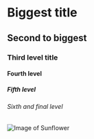 # Biggest title
## Second to biggest
### Third level title
#### Fourth level
##### Fifth level
###### Sixth and final level
![Image of Sunflower](https://upload.wikimedia.org/wikipedia/commons/thumb/4/40/Sunflower_sky_backdrop.jpg/800px-Sunflower_sky_backdrop.jpg)
